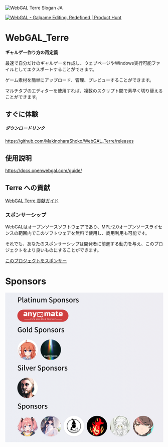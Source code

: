 ![WebGAL Terre Slogan JA](https://github.com/OpenWebGAL/WebGAL_Terre/assets/30483415/728c3ee7-bf97-4ab4-a29d-edf0f55170cc)


<a href="https://www.producthunt.com/posts/webgal?utm_source=badge-featured&utm_medium=badge&utm_souce=badge-webgal" target="_blank"><img src="https://api.producthunt.com/widgets/embed-image/v1/featured.svg?post_id=443280&theme=light" alt="WebGAL - Galgame&#0032;Editing&#0046;&#0032;Redefined | Product Hunt" style="width: 250px; height: 54px;" width="250" height="54" /></a>

# WebGAL_Terre

**ギャルゲー作り方の再定義**

最速で自分だけのギャルゲーを作成し、ウェブページやWindows実行可能ファイルとしてエクスポートすることができます。

ゲーム素材を簡単にアップロード、管理、プレビューすることができます。

マルチタブのエディターを使用すれば、複数のスクリプト間で素早く切り替えることができます。

## すぐに体験

##### ダウンロードリンク

https://github.com/MakinoharaShoko/WebGAL_Terre/releases

## 使用説明

https://docs.openwebgal.com/guide/

## Terre への貢献

[WebGAL Terre 貢献ガイド](https://docs.openwebgal.com/developers/terre.html)

### スポンサーシップ

WebGALはオープンソースソフトウェアであり、MPL-2.0オープンソースライセンスの範囲内でこのソフトウェアを無料で使用し、商用利用も可能です。

それでも、あなたのスポンサーシップは開発者に前進する動力を与え、このプロジェクトをより良いものにすることができます。

[このプロジェクトをスポンサー](https://docs.openwebgal.com/sponsor/)

# Sponsors

<a href="https://openwebgal.com/">
<img alt="Sponsor" src="https://raw.githubusercontent.com/OpenWebGAL/static/main/sponsors.png">
</a>
